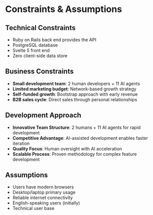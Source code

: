 # Constraints & Assumptions

## Technical Constraints
- Ruby on Rails back end provides the API
- PostgreSQL database
- Svelte 5 front end
- Zero client-side data store

## Business Constraints
- **Small development team**: 2 human developers + 11 AI agents
- **Limited marketing budget**: Network-based growth strategy
- **Self-funded growth**: Bootstrap approach with early revenue
- **B2B sales cycle**: Direct sales through personal relationships

## Development Approach
- **Innovative Team Structure**: 2 humans + 11 AI agents for rapid development
- **Competitive Advantage**: AI-assisted development enables faster iteration
- **Quality Focus**: Human oversight with AI acceleration
- **Scalable Process**: Proven methodology for complex feature development

## Assumptions
- Users have modern browsers
- Desktop/laptop primary usage
- Reliable internet connectivity
- English-speaking users (initially)
- Technical user base
